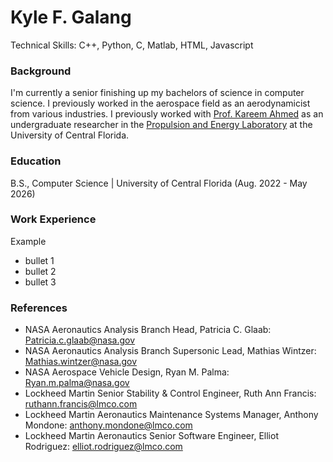 # Kyle F. Galang
Technical Skills: C++, Python, C, Matlab, HTML, Javascript

### Background
I'm currently a senior finishing up my bachelors of science in computer science. I previously worked in the aerospace field as an aerodynamicist from various industries. I previously worked with [Prof. Kareem Ahmed](https://mae.ucf.edu/PERL/) as an undergraduate researcher in the [Propulsion and Energy Laboratory](https://mae.ucf.edu/PERL/) at the University of Central Florida. 

### Education
B.S., Computer Science | University of Central Florida (Aug. 2022 - May 2026)

### Work Experience
Example 
- bullet 1
- bullet 2
- bullet 3

### References
- NASA Aeronautics Analysis Branch Head, Patricia C. Glaab: Patricia.c.glaab@nasa.gov
- NASA Aeronautics Analysis Branch Supersonic Lead, Mathias Wintzer: Mathias.wintzer@nasa.gov
- NASA Aerospace Vehicle Design, Ryan M. Palma: Ryan.m.palma@nasa.gov
- Lockheed Martin Senior Stability & Control Engineer, Ruth Ann Francis: ruthann.francis@lmco.com
- Lockheed Martin Aeronautics Maintenance Systems Manager, Anthony Mondone: anthony.mondone@lmco.com
- Lockheed Martin Aeronautics Senior Software Engineer, Elliot Rodriguez: elliot.rodriguez@lmco.com
